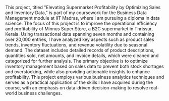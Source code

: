 This project, titled "Elevating Supermarket Profitability by Optimizing Sales and Inventory Data," is part of my coursework for the Business Data Management module at IIT Madras, where I am pursuing a diploma in data science. The focus of this project is to improve the operational efficiency and profitability of Minnus Super Store, a B2C supermarket in Thrissur, Kerala. Using transactional data spanning seven months and containing over 20,000 entries, I have analyzed key aspects such as product sales trends, inventory fluctuations, and revenue volatility due to seasonal demand. The dataset includes detailed records of product descriptions, quantities sold, net amounts, and invoice details, which were cleaned and categorized for further analysis. The primary objective is to optimize inventory management based on sales data to prevent both stock shortages and overstocking, while also providing actionable insights to enhance profitability. This project employs various business analytics techniques and serves as a practical application of the skills I have acquired during the course, with an emphasis on data-driven decision-making to resolve real-world business challenges.
